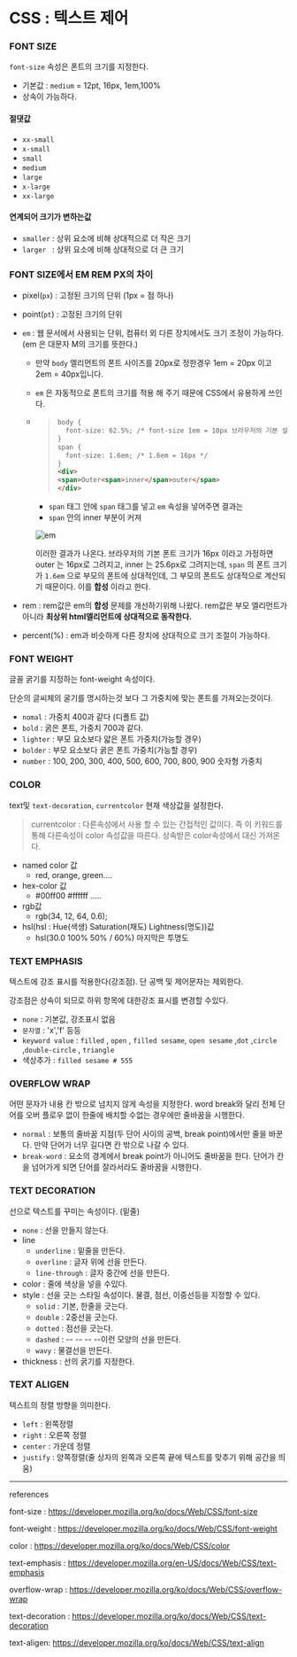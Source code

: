 # CSS : 텍스트 제어

### FONT SIZE

`font-size` 속성은 폰트의 크기를 지정한다. 

* 기본값 : `medium` = 12pt, 16px, 1em,100%
* 상속이 가능하다.

#### 절댓값

* `xx-small`
* `x-small`
* `small`
* `medium`
* `large`
* `x-large`
* `xx-large`

#### 연계되어 크기가 변하는값

*  `smaller` : 상위 요소에 비해 상대적으로 더 작은 크기
* `larger ` : 상위 요소에 비해 상대적으로 더 큰 크기

### FONT SIZE에서  EM REM PX의 차이

* pixel(`px`) : 고정된 크기의 단위 (1px = 점 하나)

* point(`pt`) : 고정된 크기의 단위

* `em` : 웹 문서에서 사용되는 단위, 컴퓨터 외 다른 장치에서도 크기 조정이 가능하다.(em 은 대문자 M의 크기를 뜻한다.)

  * 만약 `body` 엘리먼트의 폰트 사이즈를 20px로 정한경우 1em = 20px 이고 2em = 40px입니다. 

  * `em` 은 자동적으로 폰트의 크기를 적용 해 주기 때문에 CSS에서 유용하게 쓰인다.

  * > ```html
    > body {
    >   font-size: 62.5%; /* font-size 1em = 10px 브라우저의 기본 설정 */
    > }
    > span {
    >   font-size: 1.6em; /* 1.6em = 16px */
    > }
    > <div>
    > <span>Outer<span>inner</span>outer</span>
    > </div>
    > ```

    * `span` 태그 안에 `span` 태그를 넣고 `em` 속성을 넣어주면 결과는 
    * `span` 안의 inner 부분이 커져

    ![em](C:\Users\mingy\AppData\Roaming\Typora\typora-user-images\image-20210820001310916.png)

    이러한 결과가 나온다.  브라우저의 기본 폰트  크기가 16px 이라고 가정하면 outer 는 16px로 그려지고, inner 는 25.6px로 그려지는데,  `span` 의 폰트 크기가 `1.6em` 으로 부모의 폰트에 상대적인데, 그 부모의 폰트도 상대적으로 계산되기 때문이다. 이를 **합성** 이라고 한다.

* rem : rem값은 em의 **합성** 문제를 개선하기위해 나왔다. rem값은 부모 엘리먼트가 아니라 **최상위 html엘리먼트에 상대적으로 동작한다.**

* percent(%) : em과 비슷하게 다른 장치에 상대적으로 크기 조절이 가능하다.

   

### FONT WEIGHT

글꼴 굵기를 지정하는 font-weight 속성이다.  

단순의 글씨체의 굴기를 명시하는것 보다 그 가중치에 맞는 폰트를 가져오는것이다.

* `nomal` : 가중치 400과 같다 (디폴트 값)
* `bold`  : 굵은 폰트, 가중치 700과 같다.
* `lighter` : 부모 요소보다 얇은 폰트 가중치(가능할 경우)
* `bolder` : 부모 요소보다 굵은 폰트 가중치(가능할 경우)
* `number` : 100, 200, 300, 400, 500, 600, 700, 800, 900 숫자형 가중치

### COLOR

text및 `text-decoration`, `currentcolor` 현재 색상값을 설정한다. 

> currentcolor : 다른속성에서 사용 할 수 있는 간접적인 값이다. 즉 이 키워드를 통해 다른속성이 color 속성값을 따른다. 상속받은 color속성에서 대신 가져온다. 

* named color 값
  * red, orange, green....
* hex-color 값
  * \#00ff00 #ffffff .....
* rgb값
  * rgb(34, 12, 64, 0.6);
* hsl(hsl : Hue(색생) Saturation(채도) Lightness(명도))값
  * hsl(30.0 100% 50% / 60%) 마지막은 투명도

### TEXT EMPHASIS

텍스트에 강조 표시를 적용한다(강조점). 단 공백 및 제어문자는 제외한다.

강조점은 상속이 되므로 하위 항목에 대한강조 표시를 변경할 수있다. 

* `none` : 기본값, 강조표시 없음
* `문자열` : 'x','f' 등등
* `keyword value` : `filled` , `open` , `filled sesame`, `open sesame` ,`dot` ,`circle` ,`double-circle` , `triangle` 
* 색상추가 : `filled sesame # 555`

### OVERFLOW WRAP

어떤 문자가 내용 칸 밖으로 넘치지 않게 속성을 지정한다. word break와 달리 전체 단어를 오버 플로우 없이 한줄에 배치할 수없는 경우에만 줄바꿈을 시행한다.

* `normal` : 보통의 줄바꿈 지점(두 단어 사이의 공백, break point)에서만 줄을 바꾼다. 만약 단어가 너무 길다면 칸 밖으로 나갈 수 있다. 
* `break-word` : 요소의 경계에서 break point가 아니어도 줄바꿈을 한다. 단어가 칸을 넘어가게 되면 단어를 잘라서라도 줄바꿈을 시행한다.

### TEXT DECORATION

선으로 텍스트를 꾸미는 속성이다. (밑줄)

* `none` : 선을 만들지 않는다. 
* line 
  * `underline` : 밑줄을 만든다.
  * `overline` : 글자 위에 선을 만든다.
  * `line-through` : 글자 중간에 선을 만든다. 
* color : 줄에 색상을 넣을 수있다. 
* style  : 선을 긋는 스타일 속성이다. 물결, 점선, 이중선등을 지정할 수 있다.
  * `solid` : 기본, 한줄을 긋는다.
  * `double` : 2중선을 긋는다.
  * `dotted` :  점선을 긋는다.
  * `dashed` : -- -- -- --이런 모양의 선을 만든다.
  * `wavy` : 물결선을 만든다.
* thickness : 선의 굵기를 지정한다.

### TEXT ALIGEN

텍스트의 정렬 방향을 의미한다. 

* `left` : 왼쪽정렬
* `right` : 오른쪽 정렬
* `center` : 가운데 정렬
* `justify` : 양쪽정렬(줄 상자의 왼쪽과 오른쪽 끝에 텍스트를 맞추기 위해 공간을 띄움)

-----

references

font-size : https://developer.mozilla.org/ko/docs/Web/CSS/font-size

font-weight : https://developer.mozilla.org/ko/docs/Web/CSS/font-weight

color : https://developer.mozilla.org/ko/docs/Web/CSS/color

text-emphasis : https://developer.mozilla.org/en-US/docs/Web/CSS/text-emphasis

overflow-wrap : https://developer.mozilla.org/ko/docs/Web/CSS/overflow-wrap

text-decoration : https://developer.mozilla.org/ko/docs/Web/CSS/text-decoration

text-aligen: https://developer.mozilla.org/ko/docs/Web/CSS/text-align


